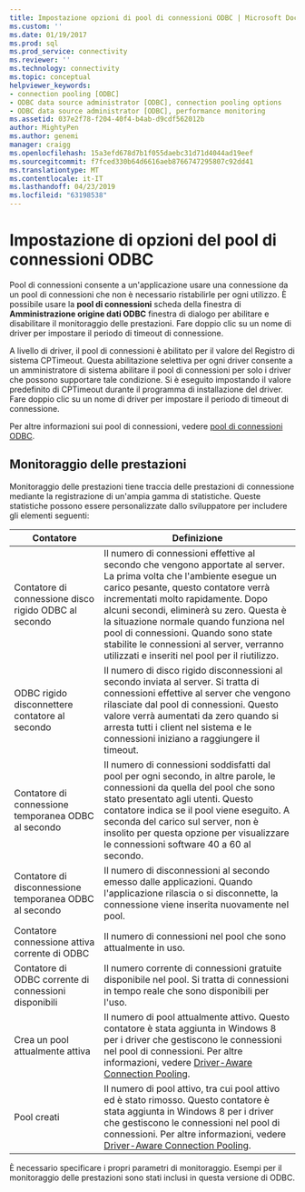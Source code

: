 ```yaml
---
title: Impostazione opzioni di pool di connessioni ODBC | Microsoft Docs
ms.custom: ''
ms.date: 01/19/2017
ms.prod: sql
ms.prod_service: connectivity
ms.reviewer: ''
ms.technology: connectivity
ms.topic: conceptual
helpviewer_keywords:
- connection pooling [ODBC]
- ODBC data source administrator [ODBC], connection pooling options
- ODBC data source administrator [ODBC], performance monitoring
ms.assetid: 037e2f78-f204-40f4-b4ab-d9cdf562012b
author: MightyPen
ms.author: genemi
manager: craigg
ms.openlocfilehash: 15a3efd678d7b1f055daebc31d71d4044ad19eef
ms.sourcegitcommit: f7fced330b64d6616aeb8766747295807c92dd41
ms.translationtype: MT
ms.contentlocale: it-IT
ms.lasthandoff: 04/23/2019
ms.locfileid: "63198538"
---
```

# <a name="setting-odbc-connection-pooling-options"></a>Impostazione di opzioni del pool di connessioni ODBC
Pool di connessioni consente a un'applicazione usare una connessione da un pool di connessioni che non è necessario ristabilirle per ogni utilizzo. È possibile usare la **pool di connessioni** scheda della finestra di **Amministrazione origine dati ODBC** finestra di dialogo per abilitare e disabilitare il monitoraggio delle prestazioni. Fare doppio clic su un nome di driver per impostare il periodo di timeout di connessione.  
  
 A livello di driver, il pool di connessioni è abilitato per il valore del Registro di sistema CPTimeout. Questa abilitazione selettiva per ogni driver consente a un amministratore di sistema abilitare il pool di connessioni per solo i driver che possono supportare tale condizione. Si è eseguito impostando il valore predefinito di CPTimeout durante il programma di installazione del driver. Fare doppio clic su un nome di driver per impostare il periodo di timeout di connessione.  
  
 Per altre informazioni sui pool di connessioni, vedere [pool di connessioni ODBC](../../odbc/reference/develop-app/driver-manager-connection-pooling.md).  
  
## <a name="performance-monitoring"></a>Monitoraggio delle prestazioni  
 Monitoraggio delle prestazioni tiene traccia delle prestazioni di connessione mediante la registrazione di un'ampia gamma di statistiche. Queste statistiche possono essere personalizzate dallo sviluppatore per includere gli elementi seguenti:  
  
|Contatore|Definizione|  
|-------------|----------------|  
|Contatore di connessione disco rigido ODBC al secondo|Il numero di connessioni effettive al secondo che vengono apportate al server. La prima volta che l'ambiente esegue un carico pesante, questo contatore verrà incrementati molto rapidamente. Dopo alcuni secondi, eliminerà su zero. Questa è la situazione normale quando funziona nel pool di connessioni. Quando sono state stabilite le connessioni al server, verranno utilizzati e inseriti nel pool per il riutilizzo.|  
|ODBC rigido disconnettere contatore al secondo|Il numero di disco rigido disconnessioni al secondo inviata al server. Si tratta di connessioni effettive al server che vengono rilasciate dal pool di connessioni. Questo valore verrà aumentati da zero quando si arresta tutti i client nel sistema e le connessioni iniziano a raggiungere il timeout.|  
|Contatore di connessione temporanea ODBC al secondo|Il numero di connessioni soddisfatti dal pool per ogni secondo, in altre parole, le connessioni da quella del pool che sono stato presentato agli utenti. Questo contatore indica se il pool viene eseguito. A seconda del carico sul server, non è insolito per questa opzione per visualizzare le connessioni software 40 a 60 al secondo.|  
|Contatore di disconnessione temporanea ODBC al secondo|Il numero di disconnessioni al secondo emesso dalle applicazioni. Quando l'applicazione rilascia o si disconnette, la connessione viene inserita nuovamente nel pool.|  
|Contatore connessione attiva corrente di ODBC|Il numero di connessioni nel pool che sono attualmente in uso.|  
|Contatore di ODBC corrente di connessioni disponibili|Il numero corrente di connessioni gratuite disponibile nel pool. Si tratta di connessioni in tempo reale che sono disponibili per l'uso.|  
|Crea un pool attualmente attiva|Il numero di pool attualmente attivo. Questo contatore è stata aggiunta in Windows 8 per i driver che gestiscono le connessioni nel pool di connessioni. Per altre informazioni, vedere [Driver-Aware Connection Pooling](../../odbc/reference/develop-app/driver-aware-connection-pooling.md).|  
|Pool creati|Il numero di pool attivo, tra cui pool attivo ed è stato rimosso. Questo contatore è stata aggiunta in Windows 8 per i driver che gestiscono le connessioni nel pool di connessioni. Per altre informazioni, vedere [Driver-Aware Connection Pooling](../../odbc/reference/develop-app/driver-aware-connection-pooling.md).|  
  
 È necessario specificare i propri parametri di monitoraggio. Esempi per il monitoraggio delle prestazioni sono stati inclusi in questa versione di ODBC.
